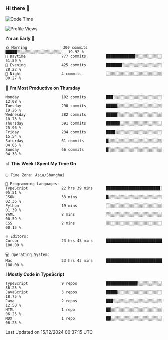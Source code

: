### Hi there 👋

<!--
**waynelwz/waynelwz** is a ✨ _special_ ✨ repository because its `README.md` (this file) appears on your GitHub profile.

Here are some ideas to get you started:

- 🔭 I’m currently working on ...
- 🌱 I’m currently learning ...
- 👯 I’m looking to collaborate on ...
- 🤔 I’m looking for help with ...
- 💬 Ask me about ...
- 📫 How to reach me: ...
- 😄 Pronouns: ...
- ⚡ Fun fact: ...
-->

<!--START_SECTION:waka-->
![Code Time](http://img.shields.io/badge/Code%20Time-3%2C538%20hrs%2015%20mins-blue)

![Profile Views](http://img.shields.io/badge/Profile%20Views-0-blue)

**I'm an Early 🐤** 

```text
🌞 Morning                300 commits         █████░░░░░░░░░░░░░░░░░░░░   19.92 % 
🌆 Daytime                777 commits         █████████████░░░░░░░░░░░░   51.59 % 
🌃 Evening                425 commits         ███████░░░░░░░░░░░░░░░░░░   28.22 % 
🌙 Night                  4 commits           ░░░░░░░░░░░░░░░░░░░░░░░░░   00.27 % 
```
📅 **I'm Most Productive on Thursday** 

```text
Monday                   182 commits         ███░░░░░░░░░░░░░░░░░░░░░░   12.08 % 
Tuesday                  290 commits         █████░░░░░░░░░░░░░░░░░░░░   19.26 % 
Wednesday                282 commits         █████░░░░░░░░░░░░░░░░░░░░   18.73 % 
Thursday                 391 commits         ██████░░░░░░░░░░░░░░░░░░░   25.96 % 
Friday                   234 commits         ████░░░░░░░░░░░░░░░░░░░░░   15.54 % 
Saturday                 61 commits          █░░░░░░░░░░░░░░░░░░░░░░░░   04.05 % 
Sunday                   66 commits          █░░░░░░░░░░░░░░░░░░░░░░░░   04.38 % 
```


📊 **This Week I Spent My Time On** 

```text
🕑︎ Time Zone: Asia/Shanghai

💬 Programming Languages: 
TypeScript               22 hrs 39 mins      ████████████████████████░   95.51 % 
JSON                     33 mins             █░░░░░░░░░░░░░░░░░░░░░░░░   02.36 % 
Python                   19 mins             ░░░░░░░░░░░░░░░░░░░░░░░░░   01.39 % 
YAML                     8 mins              ░░░░░░░░░░░░░░░░░░░░░░░░░   00.59 % 
CSS                      2 mins              ░░░░░░░░░░░░░░░░░░░░░░░░░   00.15 % 

🔥 Editors: 
Cursor                   23 hrs 43 mins      █████████████████████████   100.00 % 

💻 Operating System: 
Mac                      23 hrs 43 mins      █████████████████████████   100.00 % 
```

**I Mostly Code in TypeScript** 

```text
TypeScript               9 repos             ██████████████░░░░░░░░░░░   56.25 % 
JavaScript               3 repos             █████░░░░░░░░░░░░░░░░░░░░   18.75 % 
Java                     2 repos             ███░░░░░░░░░░░░░░░░░░░░░░   12.50 % 
HTML                     1 repo              ██░░░░░░░░░░░░░░░░░░░░░░░   06.25 % 
MDX                      1 repo              ██░░░░░░░░░░░░░░░░░░░░░░░   06.25 % 
```




 Last Updated on 15/12/2024 00:37:15 UTC
<!--END_SECTION:waka-->
